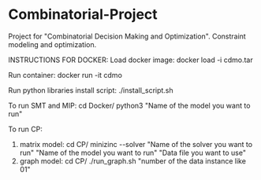 # Combinatorial-Project
Project for "Combinatorial Decision Making and Optimization". Constraint modeling and optimization.

INSTRUCTIONS FOR DOCKER:
Load docker image:
docker load -i cdmo.tar

Run container:
docker run -it cdmo

Run python libraries install script:
./install_script.sh

To run SMT and MIP:
cd Docker/ 
python3 "Name of the model you want to run"

To run CP:
1) matrix model:
   cd CP/
   minizinc --solver "Name of the solver you want to run" "Name of the model you want to run" "Data file you want to use"
2) graph model:
   cd CP/
   ./run_graph.sh "number of the data instance like 01"
